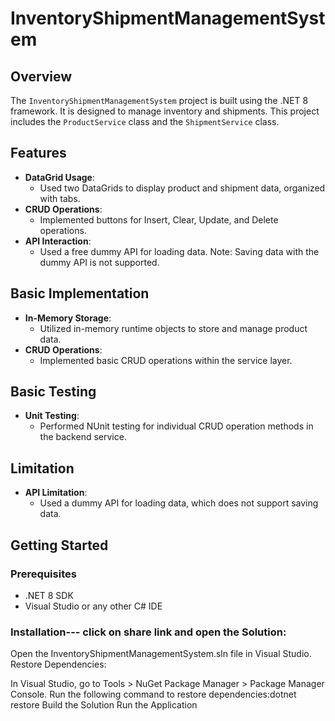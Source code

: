# InventoryShipmentManagementSystem

## Overview
The `InventoryShipmentManagementSystem` project is built using the .NET 8 framework. It is designed to manage inventory and shipments. This project includes the `ProductService` class and the `ShipmentService` class.

## Features
- **DataGrid Usage**: 
  - Used two DataGrids to display product and shipment data, organized with tabs.
- **CRUD Operations**: 
  - Implemented buttons for Insert, Clear, Update, and Delete operations.
- **API Interaction**: 
  - Used a free dummy API for loading data. Note: Saving data with the dummy API is not supported.

## Basic Implementation
- **In-Memory Storage**: 
  - Utilized in-memory runtime objects to store and manage product data.
- **CRUD Operations**: 
  - Implemented basic CRUD operations within the service layer.

## Basic Testing
- **Unit Testing**: 
  - Performed NUnit testing for individual CRUD operation methods in the backend service.

## Limitation
- **API Limitation**: 
  - Used a dummy API for loading data, which does not support saving data.

## Getting Started

### Prerequisites
- .NET 8 SDK
- Visual Studio or any other C# IDE


### Installation--- click on share link and open the Solution:

Open the InventoryShipmentManagementSystem.sln file in Visual Studio.
Restore Dependencies:

In Visual Studio, go to Tools > NuGet Package Manager > Package Manager Console.
Run the following command to restore dependencies:dotnet restore
Build the Solution
Run the Application

